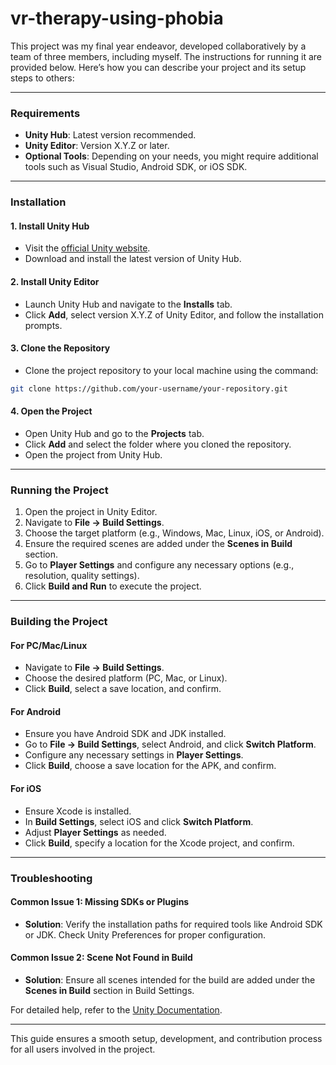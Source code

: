 # vr-therapy-using-phobia
This project was my final year endeavor, developed collaboratively by a team of three members, including myself. The instructions for running it are provided below.
Here’s how you can describe your project and its setup steps to others:  

---

### Requirements  
- **Unity Hub**: Latest version recommended.  
- **Unity Editor**: Version X.Y.Z or later.  
- **Optional Tools**: Depending on your needs, you might require additional tools such as Visual Studio, Android SDK, or iOS SDK.  

---

### Installation  

#### 1. Install Unity Hub  
- Visit the [official Unity website](https://unity.com/).
- Download and install the latest version of Unity Hub.  

#### 2. Install Unity Editor  
- Launch Unity Hub and navigate to the **Installs** tab.  
- Click **Add**, select version X.Y.Z of Unity Editor, and follow the installation prompts.  

#### 3. Clone the Repository  
- Clone the project repository to your local machine using the command:  
```bash  
git clone https://github.com/your-username/your-repository.git  
```  

#### 4. Open the Project  
- Open Unity Hub and go to the **Projects** tab.  
- Click **Add** and select the folder where you cloned the repository.  
- Open the project from Unity Hub.  

---

### Running the Project  
1. Open the project in Unity Editor.  
2. Navigate to **File -> Build Settings**.  
3. Choose the target platform (e.g., Windows, Mac, Linux, iOS, or Android).  
4. Ensure the required scenes are added under the **Scenes in Build** section.  
5. Go to **Player Settings** and configure any necessary options (e.g., resolution, quality settings).  
6. Click **Build and Run** to execute the project.  

---

### Building the Project  

#### For PC/Mac/Linux  
- Navigate to **File -> Build Settings**.  
- Choose the desired platform (PC, Mac, or Linux).  
- Click **Build**, select a save location, and confirm.  

#### For Android  
- Ensure you have Android SDK and JDK installed.  
- Go to **File -> Build Settings**, select Android, and click **Switch Platform**.  
- Configure any necessary settings in **Player Settings**.  
- Click **Build**, choose a save location for the APK, and confirm.  

#### For iOS  
- Ensure Xcode is installed.  
- In **Build Settings**, select iOS and click **Switch Platform**.  
- Adjust **Player Settings** as needed.  
- Click **Build**, specify a location for the Xcode project, and confirm.  

---

### Troubleshooting  

#### Common Issue 1: Missing SDKs or Plugins  
- **Solution**: Verify the installation paths for required tools like Android SDK or JDK. Check Unity Preferences for proper configuration.  

#### Common Issue 2: Scene Not Found in Build  
- **Solution**: Ensure all scenes intended for the build are added under the **Scenes in Build** section in Build Settings.  

For detailed help, refer to the [Unity Documentation](https://docs.unity3d.com/).  

---

This guide ensures a smooth setup, development, and contribution process for all users involved in the project.
